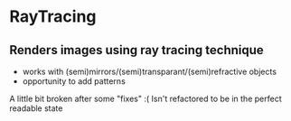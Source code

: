 # RayTracing
## Renders images using ray tracing technique
+ works with (semi)mirrors/(semi)transparant/(semi)refractive objects
+ opportunity to add patterns

A little bit broken after some "fixes" :(
Isn't refactored to be in the perfect readable state
